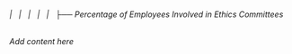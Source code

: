 ###### |   |   |   |   |   ├── Percentage of Employees Involved in Ethics Committees

*Add content here*